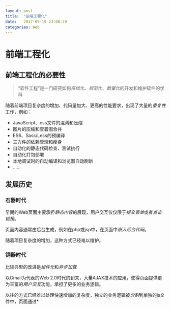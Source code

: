 ```yaml
---
layout: post
title:  "前端工程化"
date:   2017-09-19 23:08:29
categories: Web
---
```


# 前端工程化

## 前端工程化的必要性

> “软件工程”是一门研究如何*系统化、规范化、数量化*的开发和维护软件的学科

随着前端项目复杂度的增加、代码量加大、更高的性能要求，出现了大量的*重复性*工作，例如：
- JavaScript、css文件的混淆和压缩
- 图片的压缩和雪碧图合并
- ES6、Sass/Less的预编译
- 三方件的依赖管理和瘦身
- 自动化的静态代码检查、测试执行
- 自动化打包部署
- 本地调试时的自动编译和浏览器自动刷新
- ……

## 发展历史

### 石器时代

早期的Web页面主要承担*静态内容*的展现，用户交互仅仅限于*提交表单*或者*点击链接*。

页面内容通常由后台生成，例如在php或jsp中，在页面中*嵌入后台代码*。

随着项目复杂度的增加，这种方式已经难以维护。

### 铜器时代

比较典型的改进是*组件化*和*异步加载*

以Gmail为代表的Web 2.0时代的到来，大量AJAX技术的应用，使得页面提供更为丰富的*用户交互*功能，承担了更多的业务逻辑。

以往的方式已经难以处理快速增加的复杂度，独立的业务逻辑被*分割*到单独的js文件中，页面通过*<script>*标签引入。

### 农业时代

使用script标签引入脚本时，当脚本之间存在依赖关系，就必须要保证脚本的*加载顺序*，同时，这种方式下所有的内容都是声明在*全局变量*之上，依然难以满足高度复杂的业务需要。

由于JavaScript自身的先天缺陷，缺少模块化的支持，开发人员通过*命名空间*、*AMD*、*CMD*等模块化方案来分割模块。

### 工业时代

伴随着移动互联网的快速发展，前端承担了越来越多的业务应用。为了降低开发难度，合理的控制项目复杂性，各种MV*框架被应用到实际项目中。

同时，ES6标准的确定、前后端分离的普及、工程化理念的加深，出现了*预编译、自动化测试、静态代码检查、工程化管理等*优秀的开发实践，使得开发人员可以充分利用自动化工具来*简化日常工作、提高工作效率*。

### 常见的工程化工具

- Grunt - 基于JavaScript的任务管理器，通过配置文件和外置插件，自动进行预编译、混淆压缩、单元测试、项目构建等自动化任务
- Gulp - 针对Grunt一次性加载文件，导致构建效率低、系统资源消耗高的缺陷，Glup通过*流*技术将待处理的文件在插件之间传递。
- Webpack - 后起之秀却有着一统天下之势，能够把包括脚本文件、样式文件、图片等所有资源都进行加载和处理

## 基于Gulp构建ES6、Sass应用

### 构建一个简单的应用

- 创建一个定时器，在页面刷新当前事件

![](/images/2017-09-20-00-24-01.jpg)

- index.html

```html
<!DOCTYPE html>
<html lang="en">
<head>
    <meta charset="UTF-8">
    <title>Main</title>

  <link rel="stylesheet" href="sass/index.scss">
</head>
<body>

  <div id="timer"></div>

  <script type="text/javascript" src="js/timer.js"></script>
  <script type="text/javascript" src="js/index.js"></script>
</body>
</html>

```

- index.js

```js
window.onload = () => {
    load()
}

function load() {
  const dom = document.getElementById('timer')
  const timer = new Timer(dom)

  timer.render()
}

```

- timer.js
```js
class Timer {

  constructor(dom) {
    this.dom = dom
  }

  render() {
    setInterval(() => {
        this.dom.textContent = new Date()
    }, 1000)
  }
}
```

- index.scss

```scss
#timer {
  color: cornflowerblue;
  font-size: 20px;
  font-weight: bold;
}
```

### 安装gulp和gulp-cli

```shell
$ yarn add gulp gulp-cli --dev
```

### 加入静态代码检查，纠正编码风格
- 安装eslint(全局安装)，和eslint-cli（本地安装）
```shell
$ yarn global add eslint
$ yarn add eslint-cli --dev
```
- 通过命令行初始化配置文件，回答一系列问题后，生成.eslintrc文件
```shell
$ eslint --init
```

![](/images/2017-09-20-00-29-27.jpg)

```js
module.exports = {
    "env": {
        "browser": true,
        "es6": true
    },
    "extends": "eslint:recommended",
    "parserOptions": {
        "sourceType": "module"
    },
    "rules": {
        "indent": [
            "error",
            4
        ],
        "linebreak-style": [
            "error",
            "unix"
        ],
        "quotes": [
            "error",
            "single"
        ],
        "semi": [
            "error",
            "never"
        ]
    }
};
```

- 安装gulp的eslint插件
```shell
$ yarn add gulp-eslint --dev
```

- 创建*gulpfile.js*文件，加入eslint任务

```js
const eslint = require('gulp-eslint')
const gulp = require('gulp')

gulp.task('eslint', () => {
    gulp.src('src/**/*.js')
      .pipe(eslint({
        useEslintrc: true // 使用.eslintrc配置文件
      }))
      .pipe(eslint.format()) // 输出检查结果
      .pipe(eslint.failAfterError() // 检查失败时，终止任务
})
```

- 执行*gulp task*命令执行检查，看似简单的实现却隐藏者众多的缺陷

![](/images/2017-09-20-00-35-10.jpg)

- 修复错误后，任务正常完成


![](/images/2017-09-20-00-38-00.jpg)

### 类似的步骤，添加sass的静态检查

> 需要先安装gem：*sudo gem install scss_lint*

```shell
$ yarn add gulp-sass-lint --dev
```

```js
gulp.task('scsslint', () => {
  gulp.src('src/**/*.scss')
    .pipe(scsslint())
    .pipe(scsslint.failReporter())
})
```

![](/images/2017-09-20-00-47-53.jpg)

### 使用babel编译js文件

```shell
$ yarn add babel babel-cli --dev
$ yarn add gulp-babel babel-preset-es2015 --dev
```

```js
gulp.task('compile-js', () => {
    gulp.src('src/**/*.js')
      .pipe(babel({
        presets: ['es2015'] // 使用es6插件集编译
      }))
      .pipe(gulp.dest('dist/js')) // 编译后的文件输出到dist
})
```


![](/images/2017-09-20-00-55-05.jpg)

编译后的文件位于dist目录下：


![](/images/2017-09-20-00-55-36.jpg)

### 编译scss文件

```shell
$ yarn add gulp-sass --dev
```

```js
gulp.task('compile-scss', () => {
  gulp.src('src/**/*.scss')
    .pipe(sass().on('error', sass.logError))
    .pipe(gulp.dest('dist/css')) // 编译后的文件输出到dist
})
```

### 代码合并、压缩、重命名

```shell
$ yarn add gulp-concat gulp-uglify gulp-clean-css gulp-rename --dev
```

```js
gulp.task('concat', ['compile-js', 'compile-scss'], () => {
  gulp.src('dist/css/**/*.css')
    .pipe(concat('style.css'))
    .pipe(gulp.dest('dist/latest'))
  gulp.src('dist/js/**/*.js')
    .pipe(concat('app.js'))
    .pipe(gulp.dest('dist/latest'))
})

gulp.task('minify', ['concat'], () => {
  gulp.src('dist/latest/app.js')
    .pipe(uglify())
    .pipe(rename((path) => {
        return path.basename += '.min'
    }))
    .pipe(gulp.dest('dist/latest'))
  gulp.src('dist/latest/style.css')
    .pipe(cleanCSS())
    .pipe(rename((path) => {
      return path.basename += '.min'
    }))
    .pipe(gulp.dest('dist/latest'))
})
```

### 监听文件变化

- 当文件变更时，重新生成文件

```js
gulp.task('watch', ['concat'], () => {
    gulp.watch(['src/**/*.js', 'src/**/*.scss'], ['concat'])
})
```

### 替换html中的url引用

```shell
$ yarn add gulp-html-replace --dev
```

在html文件中，通过注释配置替换块


![](/images/2017-09-20-01-45-49.jpg)

其中build后的名称与gulp中的配置对应：

```js
gulp.task('html-replace',function() {
  return gulp.src('./src/*.html')
    .pipe(htmlreplace({
      'css': 'style.min.css',
      'js': 'app.min.js'
    }))
    .pipe(gulp.dest('./dist/latest'));
});
```

执行替换后的html文件：


![](/images/2017-09-20-01-46-57.jpg)

### 文件变化后，自动刷新浏览器

```shell
$ yarn add browser-sync --dev
```

```js

gulp.task('watch', ['concat', 'minify', 'html-replace'], () => {
    gulp.watch(['src/**/*.js', 'src/**/*.scss'], ['concat', 'minify', 'html-replace'])
})

gulp.task('browser-sync', ['watch'], () => {
    browserSync({
      server: 'dist/latest'
    })
})
```

## 使用webpack构建一个React应用

### 安装相关依赖

```shell
$ yarn add react react-dom
$ yarn add babel-core babel-loader babel-preset-latest babel-preset-react webpack webpack-dev-server --dev
```

### 初始化项目结构如下


![](/images/2017-09-20-02-10-25.jpg)

### 简单实现页面功能

- index.html

```html
<!DOCTYPE html>
<html lang="en">
<head>
    <meta charset="UTF-8">
    <title>Webpack Demo</title>
</head>
<body>
    <div id="root"></div>

    <script src="./bundle.js"></script> <!-- 引用打包后的文件 -->
</body>
</html>
```

- index.js

```js
import React, {Component} from 'react'
import ReactDom from 'react-dom'
import Hello from './hello'

class App extends Component {
    render() {
        return (
            <div>
                <Hello/>
            </div>
        )
    }
}

ReactDom.render(<App />, document.getElementById('root'))
```
- hello.js
```js
import React, {Component} from 'react'

export default class Hello extends Component {
    render() {
        return (
            <div>
                Hello
            </div>
        )
    }
}
```
### 创建webpack配置文件*webpack.config.js*

```js
const webpack = require('webpack')

module.exports = {
    entry: __dirname + '/app/index.js', // 入口文件
    output: {
        path: __dirname + '/public', // 输入路径
        filename: 'bundle.js' // 打包文件名
    },
    module: {
        rules: [
            {
                test: /\.js$/,
                exclude: /(node_modules|bower_components)/,
                use: {
                    loader: 'babel-loader',
                    options: {
                        presets: ['es2015', 'react']
                    }
                }
            }
        ]
    },
    devServer: {
        contentBase: './public',
        inline: true
    }
}
```

### 执行webpack-dev-server执行编译和加载

![](/images/2017-09-20-02-19-09.jpg)


